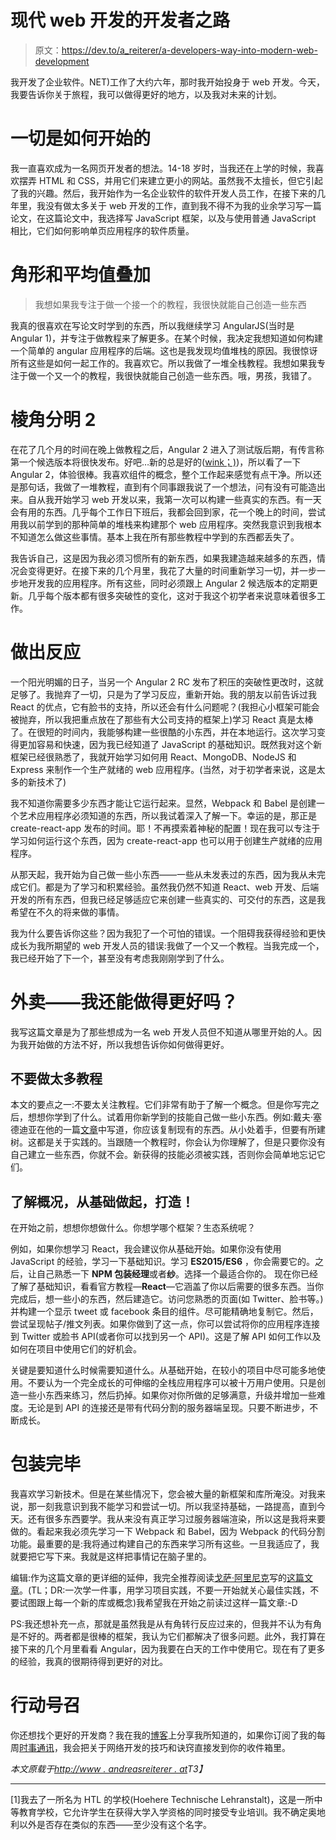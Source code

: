 # 现代 web 开发的开发者之路

> 原文：<https://dev.to/a_reiterer/a-developers-way-into-modern-web-development>

我开发了企业软件。NET)工作了大约六年，那时我开始投身于 web 开发。今天，我要告诉你关于旅程，我可以做得更好的地方，以及我对未来的计划。

# 一切是如何开始的

我一直喜欢成为一名网页开发者的想法。14-18 岁时，当我还在上学的时候，我喜欢摆弄 HTML 和 CSS，并用它们来建立更小的网站。虽然我不太擅长，但它引起了我的兴趣。然后，我开始作为一名企业软件的软件开发人员工作，在接下来的几年里，我没有做太多关于 web 开发的工作，直到我不得不为我的业余学习写一篇论文，在这篇论文中，我选择写 JavaScript 框架，以及与使用普通 JavaScript 相比，它们如何影响单页应用程序的软件质量。

# 角形和平均值叠加

> 我想如果我专注于做一个接一个的教程，我很快就能自己创造一些东西

我真的很喜欢在写论文时学到的东西，所以我继续学习 AngularJS(当时是 Angular 1)，并专注于做教程来了解更多。在某个时候，我决定我想知道如何构建一个简单的 angular 应用程序的后端。这也是我发现均值堆栈的原因。我很惊讶所有这些是如何一起工作的。我喜欢它。所以我做了一堆全栈教程。我想如果我专注于做一个又一个的教程，我很快就能自己创造一些东西。哦，男孩，我错了。

# 棱角分明 2

在花了几个月的时间在晚上做教程之后，Angular 2 进入了测试版后期，有传言称第一个候选版本将很快发布。好吧…新的总是好的([wink；)](https://www.youtube.com/watch?v=rxBvgCyERkw))，所以看了一下 Angular 2，体验很棒。我喜欢组件的概念，整个工作起来感觉有点干净。所以还是那句话，我做了一堆教程，直到有个同事跟我说了一个想法，问有没有可能造出来。自从我开始学习 web 开发以来，我第一次可以构建一些真实的东西。有一天会有用的东西。几乎每个工作日下班后，我都会回到家，花一个晚上的时间，尝试用我以前学到的那种简单的堆栈来构建那个 web 应用程序。突然我意识到我根本不知道怎么做这些事情。基本上我在所有那些教程中学到的东西都丢失了。

我告诉自己，这是因为我必须习惯所有的新东西，如果我建造越来越多的东西，情况会变得更好。在接下来的几个月里，我花了大量的时间重新学习一切，并一步一步地开发我的应用程序。所有这些，同时必须跟上 Angular 2 候选版本的定期更新。几乎每个版本都有很多突破性的变化，这对于我这个初学者来说意味着很多工作。

# 做出反应

一个阳光明媚的日子，当另一个 Angular 2 RC 发布了积压的突破性更改时，这就足够了。我抛弃了一切，只是为了学习反应，重新开始。我的朋友以前告诉过我 React 的优点，它有脸书的支持，所以还会有什么问题呢？(我担心小框架可能会被抛弃，所以我把重点放在了那些有大公司支持的框架上)学习 React 真是太棒了。在很短的时间内，我能够构建一些很酷的小东西，并在本地运行。这次学习变得更加容易和快速，因为我已经知道了 JavaScript 的基础知识。既然我对这个新框架已经很熟悉了，我就开始学习如何用 React、MongoDB、NodeJS 和 Express 来制作一个生产就绪的 web 应用程序。(当然，对于初学者来说，这是太多的新技术了)

我不知道你需要多少东西才能让它运行起来。显然，Webpack 和 Babel 是创建一个艺术应用程序必须知道的东西，所以我试着深入了解一下。幸运的是，那正是 create-react-app 发布的时间。耶！不再摸索着神秘的配置！现在我可以专注于学习如何运行这个东西，因为 create-react-app 也可以用于创建生产就绪的应用程序。

从那天起，我开始为自己做一些小东西——一些从未发表过的东西，因为我从未完成它们。都是为了学习和积累经验。虽然我仍然不知道 React、web 开发、后端开发的所有东西，但我已经足够适应它来创建一些真实的、可交付的东西，这是我希望在不久的将来做的事情。

我为什么要告诉你这些？因为我犯了一个可怕的错误。一个阻碍我获得经验和更快成长为我所期望的 web 开发人员的错误:我做了一个又一个教程。当我完成一个，我已经开始了下一个，甚至没有考虑我刚刚学到了什么。

# 外卖——我还能做得更好吗？

我写这篇文章是为了那些想成为一名 web 开发人员但不知道从哪里开始的人。因为我开始做的方法不好，所以我想告诉你如何做得更好。

## 不要做太多教程

本文的要点之一:不要太关注教程。它们非常有助于了解一个概念。但是你写完之后，想想你学到了什么。试着用你新学到的技能自己做一些小东西。例如:戴夫·塞德迪亚在他的一篇[文章](https://daveceddia.com/learn-react-with-copywork/)中写道，你应该复制现有的东西。从小处着手，但要有所建树。这都是关于实践的。当跟随一个教程时，你会认为你理解了，但是只要你没有自己建立一些东西，你就不会。新获得的技能必须被实践，否则你会简单地忘记它们。

## 了解概况，从基础做起，打造！

在开始之前，想想你想做什么。你想学哪个框架？生态系统呢？

例如，如果你想学习 React，我会建议你从基础开始。如果你没有使用 JavaScript 的经验，学习一下基础知识。学习 **ES2015/ES6** ，你会需要它的。之后，让自己熟悉一下 **NPM 包装经理**或者**纱**。选择一个最适合你的。
现在你已经了解了基础知识，看看官方教程—**React**—它涵盖了你以后需要的很多东西。当你完成后，想一些小的东西，然后建造它。访问您熟悉的页面(如 Twitter、脸书等。)并构建一个显示 tweet 或 facebook 条目的组件。尽可能精确地复制它。然后，尝试呈现帖子/推文列表。如果你做到了这一点，你可以尝试将你的应用程序连接到 Twitter 或脸书 API(或者你可以找到另一个 API)。这是了解 API 如何工作以及如何在项目中使用它们的好机会。

关键是要知道什么时候需要知道什么。从基础开始，在较小的项目中尽可能多地使用。不要认为一个完全成长的可伸缩的全栈应用程序可以被十万用户使用。只是创造一些小东西来练习，然后扔掉。如果你对你所做的足够满意，升级并增加一些难度。无论是到 API 的连接还是带有代码分割的服务器端呈现。只要不断进步，不断成长。

# 包装完毕

我喜欢学习新技术。但是在某些情况下，您会被大量的新框架和库所淹没。对我来说，那一刻我意识到我不能学习和尝试一切。所以我坚持基础，一路提高，直到今天。还有很多东西要学。我从来没有真正学习过服务器端渲染，所以这是我将来要做的。看起来我必须先学习一下 Webpack 和 Babel，因为 Webpack 的代码分割功能。最重要的是:我将通过构建自己的东西来学习所有这些。一旦我适应了，我就要把它写下来。我就是这样把事情记在脑子里的。

编辑:作为这篇文章的更详细的延伸，我完全推荐阅读[戈萨·阿里尼克](https://medium.com/@goshakkk)写的[这篇文章](https://goshakkk.name/next-steps-official-react-tutorial/)。(TL；DR:一次学一件事，用学习项目实践，不要一开始就关心最佳实践，不要试图跟上每一个新的库或概念)我希望我在开始之前读过这样一篇文章:-D

PS:我还想补充一点，那就是虽然我是从有角转行反应过来的，但我并不认为有角是不好的。两者都是很棒的框架，我认为它们都解决了很多问题。此外，我打算在接下来的几个月里看看 Angular，因为我要在白天的工作中使用它。现在有了更多的经验，我真的很期待得到更好的对比。

# 行动号召

你还想找个更好的开发商？我在我的[博客](http://www.andreasreiterer.at)上分享我所知道的，如果你订阅了我的每周[时事通讯](http://www.andreasreiterer.at/weekly-webdev-newsletter)，我会把关于网络开发的技巧和诀窍直接发到你的收件箱里。

*本文原载于[http://www . andreasreiterer . at](http://www.andreasreiterer.at/web-development/developers-way-web-development/)T3】*

* * *

[1]我去了一所名为 HTL 的学校(Hoehere Technische Lehranstalt)，这是一所中等教育学校，它允许学生在获得大学入学资格的同时接受专业培训。我不确定奥地利以外是否存在类似的东西——至少没有这个名字。
